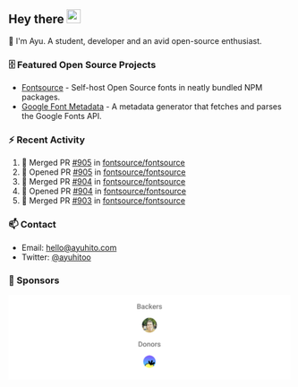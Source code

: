 ## Hey there <img src="https://media.giphy.com/media/hvRJCLFzcasrR4ia7z/giphy.gif" width="25" height="25">

📝 I'm Ayu. A student, developer and an avid open-source enthusiast.

### 🗄 Featured Open Source Projects

- [Fontsource](https://github.com/fontsource/fontsource) - Self-host Open Source fonts in neatly bundled NPM packages.
- [Google Font Metadata](https://github.com/fontsource/google-font-metadata) - A metadata generator that fetches and parses the Google Fonts API.

### ⚡ Recent Activity

<!--START_SECTION:activity-->

1. 🎉 Merged PR [#905](https://github.com/fontsource/fontsource/pull/905) in [fontsource/fontsource](https://github.com/fontsource/fontsource)
2. 💪 Opened PR [#905](https://github.com/fontsource/fontsource/pull/905) in [fontsource/fontsource](https://github.com/fontsource/fontsource)
3. 🎉 Merged PR [#904](https://github.com/fontsource/fontsource/pull/904) in [fontsource/fontsource](https://github.com/fontsource/fontsource)
4. 💪 Opened PR [#904](https://github.com/fontsource/fontsource/pull/904) in [fontsource/fontsource](https://github.com/fontsource/fontsource)
5. 🎉 Merged PR [#903](https://github.com/fontsource/fontsource/pull/903) in [fontsource/fontsource](https://github.com/fontsource/fontsource)
<!--END_SECTION:activity-->

### 📫 Contact

- Email: hello@ayuhito.com
- Twitter: [@ayuhitoo](https://twitter.com/ayuhitoo)

### :sparkling_heart: Sponsors

<p align="center">
  <a href="https://cdn.jsdelivr.net/gh/ayuhito/ayuhito/sponsors.svg">
    <img src='https://raw.githubusercontent.com/ayuhito/ayuhito/master/sponsors.svg'/>
  </a>
</p>
